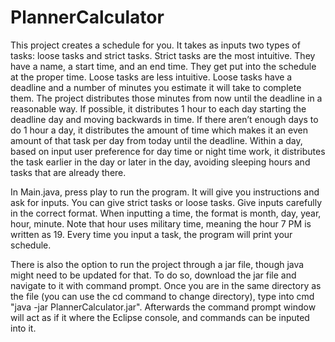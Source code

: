 # PlannerCalculator
This project creates a schedule for you. It takes as inputs two types of tasks: loose tasks and strict tasks. Strict tasks are the most intuitive. They have a name, a start time, and an end time. They get put into the schedule at the proper time. Loose tasks are less intuitive. Loose tasks have a deadline and a number of minutes you estimate it will take to complete them. The project distributes those minutes from now until the deadline in a reasonable way. If possible, it distributes 1 hour to each day starting the deadline day and moving backwards in time. If there aren’t enough days to do 1 hour a day, it distributes the amount of time which makes it an even amount of that task per day from today until the deadline. Within a day, based on input user preference for day time or night time work, it distributes the task earlier in the day or later in the day, avoiding sleeping hours and tasks that are already there.

In Main.java, press play to run the program. It will give you instructions and ask for inputs. You can give strict tasks or loose tasks. Give inputs carefully in the correct format. When inputting a time, the format is month, day, year, hour, minute. Note that hour uses military time, meaning the hour 7 PM is written as 19. Every time you input a task, the program will print your schedule.

There is also the option to run the project through a jar file, though java might need to be updated for that. To do so, download the jar file and navigate to it with command prompt. Once you are in the same directory as the file (you can use the cd command to change directory), type into cmd "java -jar PlannerCalculator.jar". Afterwards the command prompt window will act as if it where the Eclipse console, and commands can be inputed into it. 

